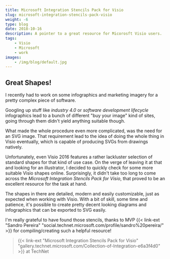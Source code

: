 ```yaml
---
title: Microsoft Integration Stencils Pack for Visio
slug: microsoft-integration-stencils-pack-visio
weight: -6
type: blog
date: 2018-10-16
description: A pointer to a great resource for Micorosft Visio users.
tags:
    - Visio
    - Microsoft
    - work
images:
    - /img/blog/default.jpg
---
```


## Great Shapes!

I recently had to work on some infographics and marketing imagery for a pretty complex piece of software.

Googling up stuff like _industry 4.0_ or _software development lifecycle_ infographics lead to a bunch of different "buy your image" kind of sites, going through them didn't yield anything suitable though.

What made the whole procedure even more complicated, was the need for an SVG image. That requirement lead to the idea of doing the whole thing in Visio eventually, which is capable of producing SVGs from drawings natively.

Unfortunately, even Visio 2016 features a rather lackluster selection of standard shapes for that kind of use case. On the verge of leaving it at that and looking for an illustrator, I decided to quickly check for some more suitable Visio shapes online. Surprisingly, it didn't take too long to come across the _Microsoft Integration Stencils Pack for Visio_, that proved to be an excellent resource for the task at hand.

The shapes in there are detailed, modern and easily customizable, just as expected when working with Visio. With a bit of skill, some time and patience, it's possible to create pretty decent looking diagrams and infographics that can be exported to SVG easily.

I'm really grateful to have found those stencils, thanks to MVP {{< link-ext "Sandro Pereira" "social.technet.microsoft.com/profile/sandro%20pereira/" >}} for compiling/creating such a helpful resource!

> {{< link-ext "Microsoft Integration Stencils Pack for Visio" "gallery.technet.microsoft.com/Collection-of-Integration-e6a3f4d0" >}} at TechNet